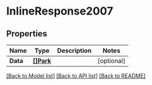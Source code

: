 # InlineResponse2007

## Properties
Name | Type | Description | Notes
------------ | ------------- | ------------- | -------------
**Data** | [**[]Park**](Park.md) |  | [optional] 

[[Back to Model list]](../README.md#documentation-for-models) [[Back to API list]](../README.md#documentation-for-api-endpoints) [[Back to README]](../README.md)


